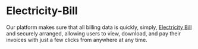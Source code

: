# Electricity-Bill
Our platform makes sure that all billing data is quickly, simply, [Electricity Bill](https://fescoonlinebil.pk) and securely arranged, allowing users to view, download, and pay their invoices with just a few clicks from anywhere at any time. 
